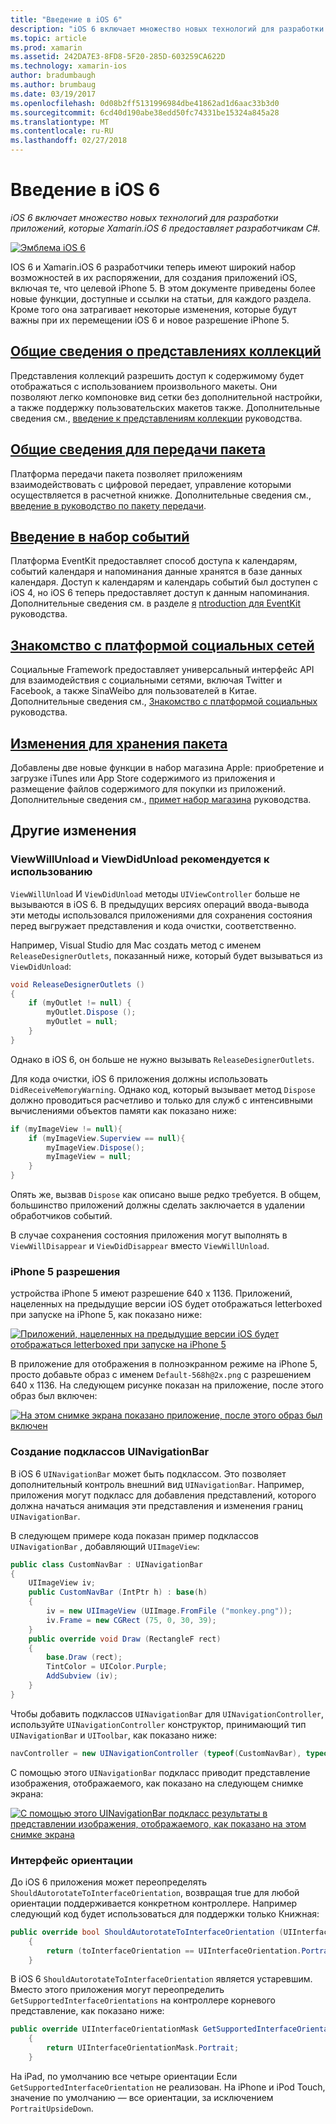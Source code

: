 ```yaml
---
title: "Введение в iOS 6"
description: "iOS 6 включает множество новых технологий для разработки приложений, которые Xamarin.iOS 6 предоставляет разработчикам C#."
ms.topic: article
ms.prod: xamarin
ms.assetid: 242DA7E3-8FD8-5F20-285D-603259CA622D
ms.technology: xamarin-ios
author: bradumbaugh
ms.author: brumbaug
ms.date: 03/19/2017
ms.openlocfilehash: 0d08b2ff5131996984dbe41862ad1d6aac33b3d0
ms.sourcegitcommit: 6cd40d190abe38edd50fc74331be15324a845a28
ms.translationtype: MT
ms.contentlocale: ru-RU
ms.lasthandoff: 02/27/2018
---
```

# <a name="introduction-to-ios-6"></a>Введение в iOS 6

_iOS 6 включает множество новых технологий для разработки приложений, которые Xamarin.iOS 6 предоставляет разработчикам C#._

[ ![](images/ios6-large.jpg "Эмблема iOS 6")](images/ios6-large.jpg)

IOS 6 и Xamarin.iOS 6 разработчики теперь имеют широкий набор возможностей в их распоряжении, для создания приложений iOS, включая те, что целевой iPhone 5.
В этом документе приведены более новые функции, доступные и ссылки на статьи, для каждого раздела. Кроме того она затрагивает некоторые изменения, которые будут важны при их перемещении iOS 6 и новое разрешение iPhone 5.


## <a name="introduction-to-collection-viewsiosuser-interfacecontrolsuicollectionviewmd"></a>[Общие сведения о представлениях коллекций](~/ios/user-interface/controls/uicollectionview.md)

Представления коллекций разрешить доступ к содержимому будет отображаться с использованием произвольного макеты. Они позволяют легко компоновке вид сетки без дополнительной настройки, а также поддержку пользовательских макетов также. Дополнительные сведения см., [введение к представлениям коллекции](~/ios/user-interface/controls/uicollectionview.md) [ ](~/ios/user-interface/controls/uicollectionview.md)руководства.


## <a name="introduction-to-pass-kitiosplatformpasskitmd"></a>[Общие сведения для передачи пакета](~/ios/platform/passkit.md)

Платформа передачи пакета позволяет приложениям взаимодействовать с цифровой передает, управление которыми осуществляется в расчетной книжке. Дополнительные сведения см., [введение в руководство по пакету передачи](~/ios/platform/passkit.md).


##  <a name="introduction-to-event-kitiosplatformeventkitmd"></a>[Введение в набор событий](~/ios/platform/eventkit.md)

Платформа EventKit предоставляет способ доступа к календарям, событий календаря и напоминания данные хранятся в базе данных календаря. Доступ к календарям и календарь событий был доступен с iOS 4, но iOS 6 теперь предоставляет доступ к данным напоминания. Дополнительные сведения см. в разделе [я](~/ios/platform/eventkit.md) [ntroduction для EventKit](~/ios/platform/eventkit.md) руководства.


##  <a name="introduction-to-the-social-frameworkiosplatformsocial-frameworkmd"></a>[Знакомство с платформой социальных сетей](~/ios/platform/social-framework.md)

Социальные Framework предоставляет универсальный интерфейс API для взаимодействия с социальными сетями, включая Twitter и Facebook, а также SinaWeibo для пользователей в Китае. Дополнительные сведения см., [Знакомство с платформой социальных](~/ios/platform/social-framework.md) руководства.


##  <a name="changes-to-store-kitchanges-to-storekitmd"></a>[Изменения для хранения пакета](changes-to-storekit.md)

Добавлены две новые функции в набор магазина Apple: приобретение и загрузке iTunes или App Store содержимого из приложения и размещение файлов содержимого для покупки из приложений. Дополнительные сведения см., [примет набор магазина](changes-to-storekit.md) руководства.


## <a name="other-changes"></a>Другие изменения


### <a name="viewwillunload-and-viewdidunload-deprecated"></a>ViewWillUnload и ViewDidUnload рекомендуется к использованию

`ViewWillUnload` И `ViewDidUnload` методы `UIViewController` больше не вызываются в iOS 6. В предыдущих версиях операций ввода-вывода эти методы использовался приложениями для сохранения состояния перед выгружает представления и кода очистки, соответственно.

Например, Visual Studio для Mac создать метод с именем `ReleaseDesignerOutlets`, показанный ниже, который будет вызываться из `ViewDidUnload`:

```csharp
void ReleaseDesignerOutlets ()
{
    if (myOutlet != null) {
        myOutlet.Dispose ();
        myOutlet = null;
    }
}
```

Однако в iOS 6, он больше не нужно вызывать `ReleaseDesignerOutlets`.   
   
   
   
Для кода очистки, iOS 6 приложения должны использовать `DidReceiveMemoryWarning`. Однако код, который вызывает метод `Dispose` должно проводиться расчетливо и только для служб с интенсивными вычислениями объектов памяти как показано ниже:

```csharp
if (myImageView != null){
    if (myImageView.Superview == null){
        myImageView.Dispose();
        myImageView = null;
    }
}
```

Опять же, вызвав `Dispose` как описано выше редко требуется. В общем, большинство приложений должны сделать заключается в удалении обработчиков событий.

В случае сохранения состояния приложения могут выполнять в `ViewWillDisappear` и `ViewDidDisappear` вместо `ViewWillUnload`.


### <a name="iphone-5-resolution"></a>iPhone 5 разрешения

устройства iPhone 5 имеют разрешение 640 x 1136. Приложений, нацеленных на предыдущие версии iOS будет отображаться letterboxed при запуске на iPhone 5, как показано ниже:

 [ ![](images/01-letterboxed.png "Приложений, нацеленных на предыдущие версии iOS будет отображаться letterboxed при запуске на iPhone 5")](images/01-letterboxed.png)

В приложение для отображения в полноэкранном режиме на iPhone 5, просто добавьте образ с именем `Default-568h@2x.png` с разрешением 640 x 1136. На следующем рисунке показан на приложение, после этого образ был включен:

 [ ![](images/02-fullscreen.png "На этом снимке экрана показано приложение, после этого образ был включен")](images/02-fullscreen.png)

### <a name="subclassing-uinavigationbar"></a>Создание подклассов UINavigationBar

В iOS 6 `UINavigationBar` может быть подклассом. Это позволяет дополнительный контроль внешний вид `UINavigationBar`. Например, приложения могут подкласс для добавления представлений, которого должна начаться анимация эти представления и изменения границ `UINavigationBar`.

В следующем примере кода показан пример подклассов `UINavigationBar` , добавляющий `UIImageView`:

```csharp
public class CustomNavBar : UINavigationBar
{
    UIImageView iv;
    public CustomNavBar (IntPtr h) : base(h)
    {
        iv = new UIImageView (UIImage.FromFile ("monkey.png"));
        iv.Frame = new CGRect (75, 0, 30, 39);
    }
    public override void Draw (RectangleF rect)
    {
        base.Draw (rect);
        TintColor = UIColor.Purple;
        AddSubview (iv);
    }
}
```

Чтобы добавить подклассов `UINavigationBar` для `UINavigationController`, используйте `UINavigationController` конструктор, принимающий тип `UINavigationBar` и `UIToolbar`, как показано ниже:

```csharp
navController = new UINavigationController (typeof(CustomNavBar), typeof(UIToolbar));
```

С помощью этого `UINavigationBar` подкласс приводит представление изображения, отображаемого, как показано на следующем снимке экрана:

 [ ![](images/03-navbar.png "С помощью этого UINavigationBar подкласс результаты в представлении изображения, отображаемого, как показано на этом снимке экрана")](images/03-navbar.png)

### <a name="interface-orientation"></a>Интерфейс ориентации

До iOS 6 приложения может переопределять `ShouldAutorotateToInterfaceOrientation`, возвращая true для любой ориентации поддерживается конкретном контроллере. Например следующий код будет использоваться для поддержки только Книжная:

```csharp
public override bool ShouldAutorotateToInterfaceOrientation (UIInterfaceOrientation toInterfaceOrientation)
    {
        return (toInterfaceOrientation == UIInterfaceOrientation.Portrait);
    }
```

В iOS 6 `ShouldAutorotateToInterfaceOrientation` является устаревшим.
Вместо этого приложения могут переопределить `GetSupportedInterfaceOrientations` на контроллере корневого представление, как показано ниже:

```csharp
public override UIInterfaceOrientationMask GetSupportedInterfaceOrientations ()
    {
        return UIInterfaceOrientationMask.Portrait;
    }
```

На iPad, по умолчанию все четыре ориентации Если `GetSupportedInterfaceOrientation` не реализован. На iPhone и iPod Touch, значение по умолчанию — все ориентации, за исключением `PortraitUpsideDown`.